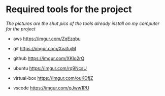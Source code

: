# Required tools for the project

<em>The pictures are the shut pics of the tools already install on my computer for the project</em>
<!-- - aws
![aws account setup](/image\aws.png "San Juan Mountains")

<!-- - git
![aws account setup](/image\git-pics.png "San Juan Mountains")

- github
![aws account setup](/image\github-pics.png "San Juan Mountains")

- ubuntu
![aws account setup](/image\ubuntu-os.png "San Juan Mountains")

- virtual-box
![aws account setup](/image\virtual-box.png "San Juan Mountains")

- vscode
![aws account setup](/image\vscode-pics.png "San Juan Mountains") -->


- aws
https://imgur.com/ZqEzqbu

- git
https://imgur.com/Xva1ujM

- github
https://imgur.com/XKIo2rQ

- ubuntu
https://imgur.com/rq9NcsU

- virtual-box
https://imgur.com/ouKDfjZ

- vscode
https://imgur.com/qJww1PU
